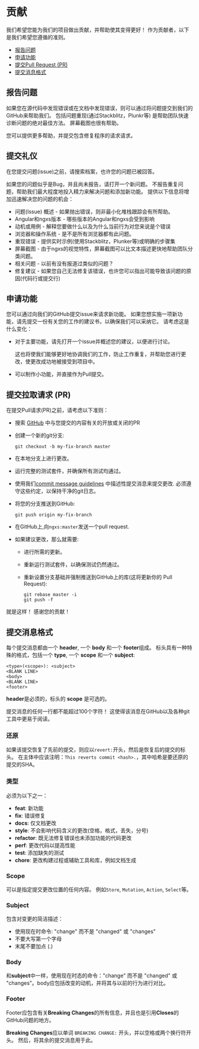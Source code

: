 # 贡献

我们希望您能为我们的项目做出贡献，并帮助使其变得更好！ 作为贡献者，以下是我们希望您遵循的准则。

* [报告问题](contributing.md#report-issues)
* [申请功能](contributing.md#request-features)
* [提交Pull Request \(PR\)](contributing.md#submitting-a-pull-request-pr)
* [提交消息格式](contributing.md#commit-message-format)

## 报告问题

如果您在源代码中发现错误或在文档中发现错误，则可以通过将问题提交到我们的GitHub来帮助我们。 包括问题重现\(通过Stackblitz，Plunkr等\) 是帮助团队快速诊断问题的绝对最佳方法。 屏幕截图也很有帮助。

您可以提供更多帮助，并提交包含修复程序的请求请求。

## 提交礼仪

在您提交问题\(issue\)之前，请搜索档案，也许您的问题已被回答。

如果您的问题似乎是Bug，并且尚未报告，请打开一个新问题。 不报告重复问题，帮助我们最大程度地投入精力来解决问题和添加新功能。 提供以下信息将增加迅速解决您的问题的机会：

* 问题\(Issue\) 概述 - 如果抛出错误，则非最小化堆栈跟踪会有所帮助。
* Angular和ngxs版本 - 哪些版本的Angular和ngxs会受到影响
* 动机或用例 - 解释您要做什么以及为什么当前行为对您来说是个错误
* 浏览器和操作系统 - 是不是所有浏览器都有此问题。
* 重现错误 - 提供实时示例\(使用Stackblitz，Plunker等\)或明确的步骤集
* 屏幕截图 - 由于ngxs的视觉特性，屏幕截图可以比文本描述更快地帮助团队分类问题。
* 相关问题 - 以前有没有报道过类似的问题？
* 修复建议 - 如果您自己无法修复该错误，也许您可以指出可能导致该问题的原因\(代码行或提交行\)

## 申请功能

您可以通过向我们的GitHub提交issue来请求新功能。 如果您想实施一项新功能，请先提交一份有关您的工作的建议书，以确保我们可以采纳它。 请考虑这是什么变化：

* 对于主要功能，请先打开一个issue并概述您的建议，以便进行讨论。

  这也将使我们能够更好地协调我们的工作，防止工作重复，并帮助您进行更改，使更改成功地被接受到项目中。

* 可以制作小功能，并直接作为Pull提交。

## 提交拉取请求 \(PR\)

在提交Pull请求\(PR\)之前，请考虑以下准则：

* 搜索 [GitHub](https://github.com/amcdnl/ngxs/pulls) 中与您提交的内容有关的开放或关闭的PR

* 创建一个新的git分支:

  ```text
  git checkout -b my-fix-branch master
  ```

* 在本地分支上进行更改。
* 运行完整的测试套件，并确保所有测试均通过。
* 使用我们[commit message guidelines](contributing.md#commit-message-guidelines) 中描述性提交消息来提交更改. 必须遵守这些约定，以保持干净的git日志。
* 将您的分支推送到GitHub:

  ```text
  git push origin my-fix-branch
  ```

* 在GitHub上,向`ngxs:master`发送一个pull request.
* 如果建议更改，那么就需要:
  * 进行所需的更新。
  * 重新运行测试套件，以确保测试仍然通过。
  * 重新设置分支基础并强制推送到GitHub上的库\(这将更新你的 Pull Request\):

    ```text
    git rebase master -i
    git push -f
    ```

就是这样！ 感谢您的贡献！

## 提交消息格式

每个提交消息都由一个 **header**, 一个 **body** 和一个 **footer**组成。 标头具有一种特殊的格式，包括一个 **type**, 一个 **scope** 和一个 **subject**:

```text
<type>(<scope>): <subject>
<BLANK LINE>
<body>
<BLANK LINE>
<footer>
```

**header**是必须的，标头的 **scope** 是可选的。

提交消息的任何一行都不能超过100个字符！ 这使得该消息在GitHub以及各种git工具中更易于阅读。

### 还原

如果该提交恢复了先前的提交，则应以`revert:`开头，然后是恢复后的提交的标头。 在主体中应该注明：`This reverts commit <hash>.`，其中哈希是要还原的提交的SHA。

### 类型

必须为以下之一：

* **feat**: 新功能
* **fix**: 错误修复
* **docs**: 仅文档更改
* **style**: 不会影响代码含义的更改\(空格，格式，丢失，分号\)
* **refactor**: 既无法修复错误也未添加功能的代码更改
* **perf**: 更改代码以提高性能
* **test**: 添加缺失的测试
* **chore**: 更改构建过程或辅助工具和库，例如文档生成

### Scope

可以是指定提交更改位置的任何内容。 例如`Store`, `Mutation`, `Action`, `Select`等。

### Subject

包含对变更的简洁描述：

* 使用现在时命令: "change" 而不是 "changed" 或 "changes"
* 不要大写第一个字母
* 末尾不要加点 \(.\)

### Body

和**subject**中一样，使用现在时态的命令："change" 而不是 "changed" 或 "changes"。body应包括改变的动机，并将其与以前的行为进行对比。

### Footer

Footer应包含有关**Breaking Changes**的所有信息，并且也是引用**Closes**的GitHub问题的地方。

**Breaking Changes**应以单词 `BREAKING CHANGE:` 开头，并以空格或两个换行符开头。 然后，将其余的提交消息用于此。

